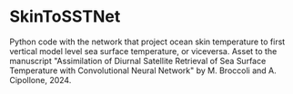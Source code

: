 # SkinToSSTNet
Python code with the network that project ocean skin temperature to first vertical model level sea surface temperature, or viceversa. Asset to the manuscript "Assimilation of Diurnal Satellite Retrieval of Sea Surface Temperature with Convolutional Neural Network" by M. Broccoli and A. Cipollone, 2024.
